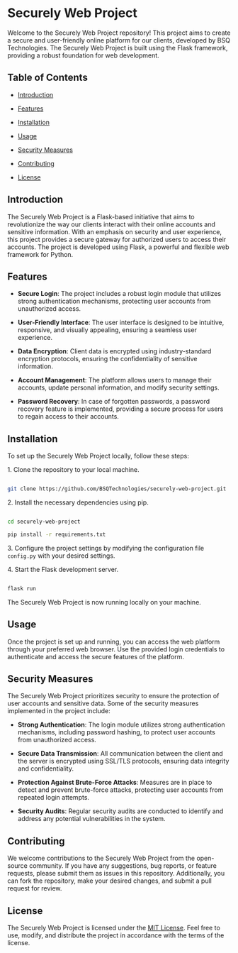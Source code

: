 # Securely Web Project

Welcome to the Securely Web Project repository! This project aims to create a secure and user-friendly online platform for our clients, developed by BSQ Technologies. The Securely Web Project is built using the Flask framework, providing a robust foundation for web development.

## Table of Contents

- [Introduction](#introduction)

- [Features](#features)

- [Installation](#installation)

- [Usage](#usage)

- [Security Measures](#security-measures)

- [Contributing](#contributing)

- [License](#license)

## Introduction

The Securely Web Project is a Flask-based initiative that aims to revolutionize the way our clients interact with their online accounts and sensitive information. With an emphasis on security and user experience, this project provides a secure gateway for authorized users to access their accounts. The project is developed using Flask, a powerful and flexible web framework for Python.

## Features

- **Secure Login**: The project includes a robust login module that utilizes strong authentication mechanisms, protecting user accounts from unauthorized access.

- **User-Friendly Interface**: The user interface is designed to be intuitive, responsive, and visually appealing, ensuring a seamless user experience.

- **Data Encryption**: Client data is encrypted using industry-standard encryption protocols, ensuring the confidentiality of sensitive information.

- **Account Management**: The platform allows users to manage their accounts, update personal information, and modify security settings.

- **Password Recovery**: In case of forgotten passwords, a password recovery feature is implemented, providing a secure process for users to regain access to their accounts.

## Installation

To set up the Securely Web Project locally, follow these steps:

1\. Clone the repository to your local machine.

```bash

git clone https://github.com/BSQTechnologies/securely-web-project.git

```

2\. Install the necessary dependencies using pip.

```bash

cd securely-web-project

pip install -r requirements.txt

```

3\. Configure the project settings by modifying the configuration file `config.py` with your desired settings.

4\. Start the Flask development server.

```bash

flask run

```

The Securely Web Project is now running locally on your machine.

## Usage

Once the project is set up and running, you can access the web platform through your preferred web browser. Use the provided login credentials to authenticate and access the secure features of the platform.

## Security Measures

The Securely Web Project prioritizes security to ensure the protection of user accounts and sensitive data. Some of the security measures implemented in the project include:

- **Strong Authentication**: The login module utilizes strong authentication mechanisms, including password hashing, to protect user accounts from unauthorized access.

- **Secure Data Transmission**: All communication between the client and the server is encrypted using SSL/TLS protocols, ensuring data integrity and confidentiality.

- **Protection Against Brute-Force Attacks**: Measures are in place to detect and prevent brute-force attacks, protecting user accounts from repeated login attempts.

- **Security Audits**: Regular security audits are conducted to identify and address any potential vulnerabilities in the system.

## Contributing

We welcome contributions to the Securely Web Project from the open-source community. If you have any suggestions, bug reports, or feature requests, please submit them as issues in this repository. Additionally, you can fork the repository, make your desired changes, and submit a pull request for review.

## License

The Securely Web Project is licensed under the [MIT License](LICENSE). Feel free to use, modify, and distribute the project in accordance with the terms of the license.
